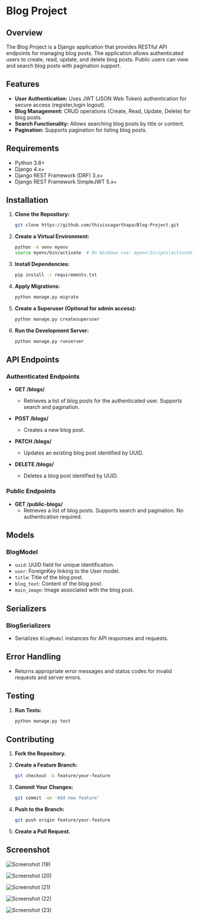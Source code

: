 # Blog Project

## Overview

The Blog Project is a Django application that provides RESTful API endpoints for managing blog posts. The application allows authenticated users to create, read, update, and delete blog posts. Public users can view and search blog posts with pagination support.

## Features

- **User Authentication:** Uses JWT (JSON Web Token) authentication for secure access (register,login logout).
- **Blog Management:** CRUD operations (Create, Read, Update, Delete) for blog posts.
- **Search Functionality:** Allows searching blog posts by title or content.
- **Pagination:** Supports pagination for listing blog posts.

## Requirements

- Python 3.8+
- Django 4.x+
- Django REST Framework (DRF) 3.x+
- Django REST Framework SimpleJWT 5.x+

## Installation

1. **Clone the Repository:**

    ```sh
    git clone https://github.com/thisissagarthapa/Blog-Project.git
    

2. **Create a Virtual Environment:**

    ```sh
    python -m venv myenv
    source myenv/bin/activate  # On Windows use: myenv\Scripts\activate
    ```

3. **Install Dependencies:**

    ```sh
    pip install -r requirements.txt
    ```

4. **Apply Migrations:**

    ```sh
    python manage.py migrate
    ```

5. **Create a Superuser (Optional for admin access):**

    ```sh
    python manage.py createsuperuser
    ```

6. **Run the Development Server:**

    ```sh
    python manage.py runserver
    ```

## API Endpoints

### Authenticated Endpoints

- **GET /blogs/**
  - Retrieves a list of blog posts for the authenticated user. Supports search and pagination.

- **POST /blogs/**
  - Creates a new blog post.

- **PATCH /blogs/**
  - Updates an existing blog post identified by UUID.

- **DELETE /blogs/**
  - Deletes a blog post identified by UUID.

### Public Endpoints

- **GET /public-blogs/**
  - Retrieves a list of blog posts. Supports search and pagination. No authentication required.

## Models

### BlogModel

- `uuid`: UUID field for unique identification.
- `user`: ForeignKey linking to the User model.
- `title`: Title of the blog post.
- `blog_text`: Content of the blog post.
- `main_image`: Image associated with the blog post.

## Serializers

### BlogSerializers

- Serializes `BlogModel` instances for API responses and requests.

## Error Handling

- Returns appropriate error messages and status codes for invalid requests and server errors.

## Testing

1. **Run Tests:**

    ```sh
    python manage.py test
    ```

## Contributing

1. **Fork the Repository.**
2. **Create a Feature Branch:**

    ```sh
    git checkout -b feature/your-feature
    ```

3. **Commit Your Changes:**

    ```sh
    git commit -am 'Add new feature'
    ```

4. **Push to the Branch:**

    ```sh
    git push origin feature/your-feature
    ```

5. **Create a Pull Request.**

## Screenshot
![Screenshot (19)](https://github.com/user-attachments/assets/5c2a7610-f4ed-4475-8fb4-d947507343f1)

![Screenshot (20)](https://github.com/user-attachments/assets/26f1e4df-6327-4294-aa85-1275021e139c)

![Screenshot (21)](https://github.com/user-attachments/assets/b0dfb7ae-5da8-490c-824c-4f7c95b4c446)

![Screenshot (22)](https://github.com/user-attachments/assets/8984983a-2f7a-41c4-bcdc-f034a71e4e27)

![Screenshot (23)](https://github.com/user-attachments/assets/a2f9d669-90b6-4617-99fe-b2f49a456d1b)

